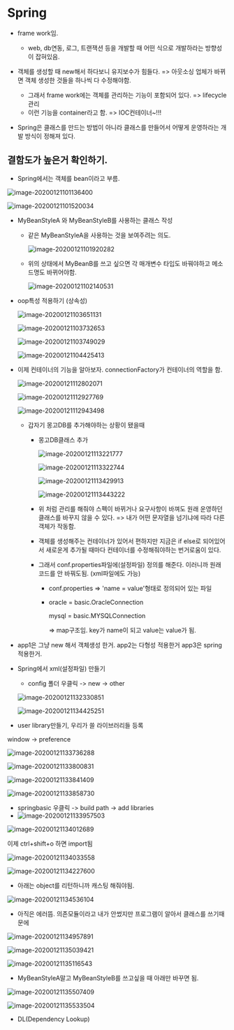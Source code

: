 # Spring

- frame work임.
  - web, db연동, 로그, 트랜잭션 등을 개발할 때 어떤 식으로 개발하라는 방향성이 잡혀있음.
- 객체를 생성할 때 new해서 하다보니 유지보수가 힘들다. => 아웃소싱 업체가 바뀌면 객체 생성한 것들을 하나씩 다 수정해야함.
  - 그래서 frame work에는 객체를 관리하는 기능이 포함되어 있다. => lifecycle 관리
  - 이런 기능을 container라고 함.  => IOC컨테이너~!!!

- Spring은 클래스를 만드는 방법이 아니라 클래스를 만들어서 어떻게 운영하라는 개발 방식이 정해져 있다.

## 결함도가 높은거 확인하기.

- Spring에서는 객체를 bean이라고 부름.

![image-20200121101136400](images/image-20200121101136400.png)

![image-20200121101520034](images/image-20200121101520034.png)

- MyBeanStyleA 와 MyBeanStyleB를 사용하는 클래스 작성

  - 같은 MyBeanStyleA을 사용하는 것을 보여주려는 의도.

    ![image-20200121101920282](images/image-20200121101920282.png)

  - 위의 상태에서 MyBeanB를 쓰고 싶으면 각 매개변수 타입도 바꿔야하고 메소드명도 바뀌어야함.

    ![image-20200121102140531](images/image-20200121102140531.png)

- oop특성 적용하기 (상속성)

  ![image-20200121103651131](images/image-20200121103651131.png)

  ![image-20200121103732653](images/image-20200121103732653.png)

  ![image-20200121103749029](images/image-20200121103749029.png)

  ![image-20200121104425413](images/image-20200121104425413.png)



- 이제 컨테이너의 기능을 알아보자.  connectionFactory가 컨테이너의 역할을 함.

  ![image-20200121112802071](images/image-20200121112802071.png)

  ![image-20200121112927769](images/image-20200121112927769.png)

  ![image-20200121112943498](images/image-20200121112943498.png)
  - 갑자기 몽고DB를 추가해야하는 상황이 됐을때

    - 몽고DB클래스 추가

      ![image-20200121113221777](images/image-20200121113221777.png)

      ![image-20200121113322744](images/image-20200121113322744.png)

      ![image-20200121113429913](images/image-20200121113429913.png)

      ![image-20200121113443222](images/image-20200121113443222.png)

    - 위 처럼 관리를 해줘야 스펙이 바뀌거나 요구사항이 바껴도 원래 운영하던 클래스를 바꾸지 않을 수 있다.  => 내가 어떤 문자열을 넘기냐에 따라 다른 객체가 작동함.

    - 객체를 생성해주는 컨테이너가 있어서 편하지만 지금은 if else로 되어있어서 새로운게 추가될 때마다 컨테이너를 수정해줘야하는 번거로움이 있다.

    - 그래서 conf.properties파일에(설정파일) 정의를 해준다. 이러니까 원래 코드를 안 바꿔도됨. (xml파일에도 가능)

      - conf.properties => 'name = value'형태로 정의되어 있는 파일

      - oracle = basic.OracleConnection

        mysql = basic.MYSQLConnection 

        => map구조임. key가 name이 되고 value는 value가 됨.





- app1은 그냥 new 해서 객체생성 한거. app2는 다형성 적용한거 app3은 spring적용한거.

- Spring에서 xml(설정파일) 만들기

  - config 폴더 우클릭 -> new -> other 

  ![image-20200121132330851](images/image-20200121132330851.png)

  ![image-20200121134425251](images/image-20200121134425251.png)



- user library만들기, 우리가 쓸 라이브러리들 등록

window -> preference

![image-20200121133736288](images/image-20200121133736288.png)

![image-20200121133800831](images/image-20200121133800831.png)

![image-20200121133841409](images/image-20200121133841409.png)

![image-20200121133858730](images/image-20200121133858730.png)

- springbasic 우클릭 -> build path -> add libraries
- ![image-20200121133957503](images/image-20200121133957503.png)

![image-20200121134012689](images/image-20200121134012689.png)

이제 ctrl+shift+o 하면 import됨

![image-20200121134033558](images/image-20200121134033558.png)

![image-20200121134227600](images/image-20200121134227600.png)

- 아래는 object를 리턴하니까 캐스팅 해줘야됨.

![image-20200121134536104](images/image-20200121134536104.png)

- 아직은 에러뜸. 의존모듈이라고 내가 안썼지만 프로그램이 알아서 클래스를 쓰기때문에

![image-20200121134957891](images/image-20200121134957891.png)

![image-20200121135039421](images/image-20200121135039421.png)

![image-20200121135116543](images/image-20200121135116543.png)

- MyBeanStyleA말고 MyBeanStyleB를 쓰고싶을 때 아래만 바꾸면 됨.

![image-20200121135507409](images/image-20200121135507409.png)

![image-20200121135533504](images/image-20200121135533504.png)

- DL(Dependency Lookup)